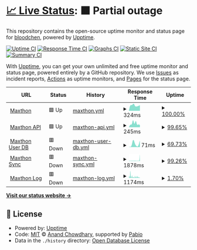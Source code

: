 # [📈 Live Status](https://bloodchen.github.io/upptime): <!--live status--> **🟧 Partial outage**

This repository contains the open-source uptime monitor and status page for [bloodchen](https://bloodchen.github.io/upptime), powered by [Upptime](https://github.com/upptime/upptime).

[![Uptime CI](https://github.com/bloodchen/upptime/workflows/Uptime%20CI/badge.svg)](https://github.com/bloodchen/upptime/actions?query=workflow%3A%22Uptime+CI%22)
[![Response Time CI](https://github.com/bloodchen/upptime/workflows/Response%20Time%20CI/badge.svg)](https://github.com/bloodchen/upptime/actions?query=workflow%3A%22Response+Time+CI%22)
[![Graphs CI](https://github.com/bloodchen/upptime/workflows/Graphs%20CI/badge.svg)](https://github.com/bloodchen/upptime/actions?query=workflow%3A%22Graphs+CI%22)
[![Static Site CI](https://github.com/bloodchen/upptime/workflows/Static%20Site%20CI/badge.svg)](https://github.com/bloodchen/upptime/actions?query=workflow%3A%22Static+Site+CI%22)
[![Summary CI](https://github.com/bloodchen/upptime/workflows/Summary%20CI/badge.svg)](https://github.com/bloodchen/upptime/actions?query=workflow%3A%22Summary+CI%22)

With [Upptime](https://upptime.js.org), you can get your own unlimited and free uptime monitor and status page, powered entirely by a GitHub repository. We use [Issues](https://github.com/bloodchen/upptime/issues) as incident reports, [Actions](https://github.com/bloodchen/upptime/actions) as uptime monitors, and [Pages](https://bloodchen.github.io/upptime) for the status page.

<!--start: status pages-->
<!-- This summary is generated by Upptime (https://github.com/upptime/upptime) -->
<!-- Do not edit this manually, your changes will be overwritten -->
<!-- prettier-ignore -->
| URL | Status | History | Response Time | Uptime |
| --- | ------ | ------- | ------------- | ------ |
| <img alt="" src="https://icons.duckduckgo.com/ip3/www.maxthon.com.ico" height="13"> [Maxthon](https://www.maxthon.com) | 🟩 Up | [maxthon.yml](https://github.com/bloodchen/upptime/commits/HEAD/history/maxthon.yml) | <details><summary><img alt="Response time graph" src="./graphs/maxthon/response-time-week.png" height="20"> 324ms</summary><br><a href="https://bloodchen.github.io/upptime/history/maxthon"><img alt="Response time 315" src="https://img.shields.io/endpoint?url=https%3A%2F%2Fraw.githubusercontent.com%2Fbloodchen%2Fupptime%2FHEAD%2Fapi%2Fmaxthon%2Fresponse-time.json"></a><br><a href="https://bloodchen.github.io/upptime/history/maxthon"><img alt="24-hour response time 336" src="https://img.shields.io/endpoint?url=https%3A%2F%2Fraw.githubusercontent.com%2Fbloodchen%2Fupptime%2FHEAD%2Fapi%2Fmaxthon%2Fresponse-time-day.json"></a><br><a href="https://bloodchen.github.io/upptime/history/maxthon"><img alt="7-day response time 324" src="https://img.shields.io/endpoint?url=https%3A%2F%2Fraw.githubusercontent.com%2Fbloodchen%2Fupptime%2FHEAD%2Fapi%2Fmaxthon%2Fresponse-time-week.json"></a><br><a href="https://bloodchen.github.io/upptime/history/maxthon"><img alt="30-day response time 304" src="https://img.shields.io/endpoint?url=https%3A%2F%2Fraw.githubusercontent.com%2Fbloodchen%2Fupptime%2FHEAD%2Fapi%2Fmaxthon%2Fresponse-time-month.json"></a><br><a href="https://bloodchen.github.io/upptime/history/maxthon"><img alt="1-year response time 315" src="https://img.shields.io/endpoint?url=https%3A%2F%2Fraw.githubusercontent.com%2Fbloodchen%2Fupptime%2FHEAD%2Fapi%2Fmaxthon%2Fresponse-time-year.json"></a></details> | <details><summary><a href="https://bloodchen.github.io/upptime/history/maxthon">100.00%</a></summary><a href="https://bloodchen.github.io/upptime/history/maxthon"><img alt="All-time uptime 100.00%" src="https://img.shields.io/endpoint?url=https%3A%2F%2Fraw.githubusercontent.com%2Fbloodchen%2Fupptime%2FHEAD%2Fapi%2Fmaxthon%2Fuptime.json"></a><br><a href="https://bloodchen.github.io/upptime/history/maxthon"><img alt="24-hour uptime 100.00%" src="https://img.shields.io/endpoint?url=https%3A%2F%2Fraw.githubusercontent.com%2Fbloodchen%2Fupptime%2FHEAD%2Fapi%2Fmaxthon%2Fuptime-day.json"></a><br><a href="https://bloodchen.github.io/upptime/history/maxthon"><img alt="7-day uptime 100.00%" src="https://img.shields.io/endpoint?url=https%3A%2F%2Fraw.githubusercontent.com%2Fbloodchen%2Fupptime%2FHEAD%2Fapi%2Fmaxthon%2Fuptime-week.json"></a><br><a href="https://bloodchen.github.io/upptime/history/maxthon"><img alt="30-day uptime 100.00%" src="https://img.shields.io/endpoint?url=https%3A%2F%2Fraw.githubusercontent.com%2Fbloodchen%2Fupptime%2FHEAD%2Fapi%2Fmaxthon%2Fuptime-month.json"></a><br><a href="https://bloodchen.github.io/upptime/history/maxthon"><img alt="1-year uptime 100.00%" src="https://img.shields.io/endpoint?url=https%3A%2F%2Fraw.githubusercontent.com%2Fbloodchen%2Fupptime%2FHEAD%2Fapi%2Fmaxthon%2Fuptime-year.json"></a></details>
| <img alt="" src="https://icons.duckduckgo.com/ip3/api.maxthon.com.ico" height="13"> [Maxthon API](https://api.maxthon.com) | 🟩 Up | [maxthon-api.yml](https://github.com/bloodchen/upptime/commits/HEAD/history/maxthon-api.yml) | <details><summary><img alt="Response time graph" src="./graphs/maxthon-api/response-time-week.png" height="20"> 245ms</summary><br><a href="https://bloodchen.github.io/upptime/history/maxthon-api"><img alt="Response time 305" src="https://img.shields.io/endpoint?url=https%3A%2F%2Fraw.githubusercontent.com%2Fbloodchen%2Fupptime%2FHEAD%2Fapi%2Fmaxthon-api%2Fresponse-time.json"></a><br><a href="https://bloodchen.github.io/upptime/history/maxthon-api"><img alt="24-hour response time 150" src="https://img.shields.io/endpoint?url=https%3A%2F%2Fraw.githubusercontent.com%2Fbloodchen%2Fupptime%2FHEAD%2Fapi%2Fmaxthon-api%2Fresponse-time-day.json"></a><br><a href="https://bloodchen.github.io/upptime/history/maxthon-api"><img alt="7-day response time 245" src="https://img.shields.io/endpoint?url=https%3A%2F%2Fraw.githubusercontent.com%2Fbloodchen%2Fupptime%2FHEAD%2Fapi%2Fmaxthon-api%2Fresponse-time-week.json"></a><br><a href="https://bloodchen.github.io/upptime/history/maxthon-api"><img alt="30-day response time 302" src="https://img.shields.io/endpoint?url=https%3A%2F%2Fraw.githubusercontent.com%2Fbloodchen%2Fupptime%2FHEAD%2Fapi%2Fmaxthon-api%2Fresponse-time-month.json"></a><br><a href="https://bloodchen.github.io/upptime/history/maxthon-api"><img alt="1-year response time 305" src="https://img.shields.io/endpoint?url=https%3A%2F%2Fraw.githubusercontent.com%2Fbloodchen%2Fupptime%2FHEAD%2Fapi%2Fmaxthon-api%2Fresponse-time-year.json"></a></details> | <details><summary><a href="https://bloodchen.github.io/upptime/history/maxthon-api">99.65%</a></summary><a href="https://bloodchen.github.io/upptime/history/maxthon-api"><img alt="All-time uptime 99.06%" src="https://img.shields.io/endpoint?url=https%3A%2F%2Fraw.githubusercontent.com%2Fbloodchen%2Fupptime%2FHEAD%2Fapi%2Fmaxthon-api%2Fuptime.json"></a><br><a href="https://bloodchen.github.io/upptime/history/maxthon-api"><img alt="24-hour uptime 100.00%" src="https://img.shields.io/endpoint?url=https%3A%2F%2Fraw.githubusercontent.com%2Fbloodchen%2Fupptime%2FHEAD%2Fapi%2Fmaxthon-api%2Fuptime-day.json"></a><br><a href="https://bloodchen.github.io/upptime/history/maxthon-api"><img alt="7-day uptime 99.65%" src="https://img.shields.io/endpoint?url=https%3A%2F%2Fraw.githubusercontent.com%2Fbloodchen%2Fupptime%2FHEAD%2Fapi%2Fmaxthon-api%2Fuptime-week.json"></a><br><a href="https://bloodchen.github.io/upptime/history/maxthon-api"><img alt="30-day uptime 99.92%" src="https://img.shields.io/endpoint?url=https%3A%2F%2Fraw.githubusercontent.com%2Fbloodchen%2Fupptime%2FHEAD%2Fapi%2Fmaxthon-api%2Fuptime-month.json"></a><br><a href="https://bloodchen.github.io/upptime/history/maxthon-api"><img alt="1-year uptime 99.06%" src="https://img.shields.io/endpoint?url=https%3A%2F%2Fraw.githubusercontent.com%2Fbloodchen%2Fupptime%2FHEAD%2Fapi%2Fmaxthon-api%2Fuptime-year.json"></a></details>
| <img alt="" src="https://icons.duckduckgo.com/ip3/34.195.2.150.ico" height="13"> [Maxthon User DB](http://34.195.2.150:19000/api/tld) | 🟥 Down | [maxthon-user-db.yml](https://github.com/bloodchen/upptime/commits/HEAD/history/maxthon-user-db.yml) | <details><summary><img alt="Response time graph" src="./graphs/maxthon-user-db/response-time-week.png" height="20"> 71ms</summary><br><a href="https://bloodchen.github.io/upptime/history/maxthon-user-db"><img alt="Response time 104" src="https://img.shields.io/endpoint?url=https%3A%2F%2Fraw.githubusercontent.com%2Fbloodchen%2Fupptime%2FHEAD%2Fapi%2Fmaxthon-user-db%2Fresponse-time.json"></a><br><a href="https://bloodchen.github.io/upptime/history/maxthon-user-db"><img alt="24-hour response time 0" src="https://img.shields.io/endpoint?url=https%3A%2F%2Fraw.githubusercontent.com%2Fbloodchen%2Fupptime%2FHEAD%2Fapi%2Fmaxthon-user-db%2Fresponse-time-day.json"></a><br><a href="https://bloodchen.github.io/upptime/history/maxthon-user-db"><img alt="7-day response time 71" src="https://img.shields.io/endpoint?url=https%3A%2F%2Fraw.githubusercontent.com%2Fbloodchen%2Fupptime%2FHEAD%2Fapi%2Fmaxthon-user-db%2Fresponse-time-week.json"></a><br><a href="https://bloodchen.github.io/upptime/history/maxthon-user-db"><img alt="30-day response time 59" src="https://img.shields.io/endpoint?url=https%3A%2F%2Fraw.githubusercontent.com%2Fbloodchen%2Fupptime%2FHEAD%2Fapi%2Fmaxthon-user-db%2Fresponse-time-month.json"></a><br><a href="https://bloodchen.github.io/upptime/history/maxthon-user-db"><img alt="1-year response time 104" src="https://img.shields.io/endpoint?url=https%3A%2F%2Fraw.githubusercontent.com%2Fbloodchen%2Fupptime%2FHEAD%2Fapi%2Fmaxthon-user-db%2Fresponse-time-year.json"></a></details> | <details><summary><a href="https://bloodchen.github.io/upptime/history/maxthon-user-db">69.73%</a></summary><a href="https://bloodchen.github.io/upptime/history/maxthon-user-db"><img alt="All-time uptime 99.40%" src="https://img.shields.io/endpoint?url=https%3A%2F%2Fraw.githubusercontent.com%2Fbloodchen%2Fupptime%2FHEAD%2Fapi%2Fmaxthon-user-db%2Fuptime.json"></a><br><a href="https://bloodchen.github.io/upptime/history/maxthon-user-db"><img alt="24-hour uptime 0.00%" src="https://img.shields.io/endpoint?url=https%3A%2F%2Fraw.githubusercontent.com%2Fbloodchen%2Fupptime%2FHEAD%2Fapi%2Fmaxthon-user-db%2Fuptime-day.json"></a><br><a href="https://bloodchen.github.io/upptime/history/maxthon-user-db"><img alt="7-day uptime 69.73%" src="https://img.shields.io/endpoint?url=https%3A%2F%2Fraw.githubusercontent.com%2Fbloodchen%2Fupptime%2FHEAD%2Fapi%2Fmaxthon-user-db%2Fuptime-week.json"></a><br><a href="https://bloodchen.github.io/upptime/history/maxthon-user-db"><img alt="30-day uptime 92.99%" src="https://img.shields.io/endpoint?url=https%3A%2F%2Fraw.githubusercontent.com%2Fbloodchen%2Fupptime%2FHEAD%2Fapi%2Fmaxthon-user-db%2Fuptime-month.json"></a><br><a href="https://bloodchen.github.io/upptime/history/maxthon-user-db"><img alt="1-year uptime 99.40%" src="https://img.shields.io/endpoint?url=https%3A%2F%2Fraw.githubusercontent.com%2Fbloodchen%2Fupptime%2FHEAD%2Fapi%2Fmaxthon-user-db%2Fuptime-year.json"></a></details>
| <img alt="" src="https://icons.duckduckgo.com/ip3/syncapi.maxthon.com.ico" height="13"> [Maxthon Sync](https://syncapi.maxthon.com) | 🟥 Down | [maxthon-sync.yml](https://github.com/bloodchen/upptime/commits/HEAD/history/maxthon-sync.yml) | <details><summary><img alt="Response time graph" src="./graphs/maxthon-sync/response-time-week.png" height="20"> 1878ms</summary><br><a href="https://bloodchen.github.io/upptime/history/maxthon-sync"><img alt="Response time 1458" src="https://img.shields.io/endpoint?url=https%3A%2F%2Fraw.githubusercontent.com%2Fbloodchen%2Fupptime%2FHEAD%2Fapi%2Fmaxthon-sync%2Fresponse-time.json"></a><br><a href="https://bloodchen.github.io/upptime/history/maxthon-sync"><img alt="24-hour response time 3761" src="https://img.shields.io/endpoint?url=https%3A%2F%2Fraw.githubusercontent.com%2Fbloodchen%2Fupptime%2FHEAD%2Fapi%2Fmaxthon-sync%2Fresponse-time-day.json"></a><br><a href="https://bloodchen.github.io/upptime/history/maxthon-sync"><img alt="7-day response time 1878" src="https://img.shields.io/endpoint?url=https%3A%2F%2Fraw.githubusercontent.com%2Fbloodchen%2Fupptime%2FHEAD%2Fapi%2Fmaxthon-sync%2Fresponse-time-week.json"></a><br><a href="https://bloodchen.github.io/upptime/history/maxthon-sync"><img alt="30-day response time 1397" src="https://img.shields.io/endpoint?url=https%3A%2F%2Fraw.githubusercontent.com%2Fbloodchen%2Fupptime%2FHEAD%2Fapi%2Fmaxthon-sync%2Fresponse-time-month.json"></a><br><a href="https://bloodchen.github.io/upptime/history/maxthon-sync"><img alt="1-year response time 1458" src="https://img.shields.io/endpoint?url=https%3A%2F%2Fraw.githubusercontent.com%2Fbloodchen%2Fupptime%2FHEAD%2Fapi%2Fmaxthon-sync%2Fresponse-time-year.json"></a></details> | <details><summary><a href="https://bloodchen.github.io/upptime/history/maxthon-sync">99.26%</a></summary><a href="https://bloodchen.github.io/upptime/history/maxthon-sync"><img alt="All-time uptime 99.84%" src="https://img.shields.io/endpoint?url=https%3A%2F%2Fraw.githubusercontent.com%2Fbloodchen%2Fupptime%2FHEAD%2Fapi%2Fmaxthon-sync%2Fuptime.json"></a><br><a href="https://bloodchen.github.io/upptime/history/maxthon-sync"><img alt="24-hour uptime 97.38%" src="https://img.shields.io/endpoint?url=https%3A%2F%2Fraw.githubusercontent.com%2Fbloodchen%2Fupptime%2FHEAD%2Fapi%2Fmaxthon-sync%2Fuptime-day.json"></a><br><a href="https://bloodchen.github.io/upptime/history/maxthon-sync"><img alt="7-day uptime 99.26%" src="https://img.shields.io/endpoint?url=https%3A%2F%2Fraw.githubusercontent.com%2Fbloodchen%2Fupptime%2FHEAD%2Fapi%2Fmaxthon-sync%2Fuptime-week.json"></a><br><a href="https://bloodchen.github.io/upptime/history/maxthon-sync"><img alt="30-day uptime 99.55%" src="https://img.shields.io/endpoint?url=https%3A%2F%2Fraw.githubusercontent.com%2Fbloodchen%2Fupptime%2FHEAD%2Fapi%2Fmaxthon-sync%2Fuptime-month.json"></a><br><a href="https://bloodchen.github.io/upptime/history/maxthon-sync"><img alt="1-year uptime 99.84%" src="https://img.shields.io/endpoint?url=https%3A%2F%2Fraw.githubusercontent.com%2Fbloodchen%2Fupptime%2FHEAD%2Fapi%2Fmaxthon-sync%2Fuptime-year.json"></a></details>
| <img alt="" src="https://icons.duckduckgo.com/ip3/mxpush.mxfast.com.ico" height="13"> [Maxthon Log](https://mxpush.mxfast.com) | 🟥 Down | [maxthon-log.yml](https://github.com/bloodchen/upptime/commits/HEAD/history/maxthon-log.yml) | <details><summary><img alt="Response time graph" src="./graphs/maxthon-log/response-time-week.png" height="20"> 1174ms</summary><br><a href="https://bloodchen.github.io/upptime/history/maxthon-log"><img alt="Response time 875" src="https://img.shields.io/endpoint?url=https%3A%2F%2Fraw.githubusercontent.com%2Fbloodchen%2Fupptime%2FHEAD%2Fapi%2Fmaxthon-log%2Fresponse-time.json"></a><br><a href="https://bloodchen.github.io/upptime/history/maxthon-log"><img alt="24-hour response time 353" src="https://img.shields.io/endpoint?url=https%3A%2F%2Fraw.githubusercontent.com%2Fbloodchen%2Fupptime%2FHEAD%2Fapi%2Fmaxthon-log%2Fresponse-time-day.json"></a><br><a href="https://bloodchen.github.io/upptime/history/maxthon-log"><img alt="7-day response time 1174" src="https://img.shields.io/endpoint?url=https%3A%2F%2Fraw.githubusercontent.com%2Fbloodchen%2Fupptime%2FHEAD%2Fapi%2Fmaxthon-log%2Fresponse-time-week.json"></a><br><a href="https://bloodchen.github.io/upptime/history/maxthon-log"><img alt="30-day response time 2000" src="https://img.shields.io/endpoint?url=https%3A%2F%2Fraw.githubusercontent.com%2Fbloodchen%2Fupptime%2FHEAD%2Fapi%2Fmaxthon-log%2Fresponse-time-month.json"></a><br><a href="https://bloodchen.github.io/upptime/history/maxthon-log"><img alt="1-year response time 875" src="https://img.shields.io/endpoint?url=https%3A%2F%2Fraw.githubusercontent.com%2Fbloodchen%2Fupptime%2FHEAD%2Fapi%2Fmaxthon-log%2Fresponse-time-year.json"></a></details> | <details><summary><a href="https://bloodchen.github.io/upptime/history/maxthon-log">1.70%</a></summary><a href="https://bloodchen.github.io/upptime/history/maxthon-log"><img alt="All-time uptime 97.02%" src="https://img.shields.io/endpoint?url=https%3A%2F%2Fraw.githubusercontent.com%2Fbloodchen%2Fupptime%2FHEAD%2Fapi%2Fmaxthon-log%2Fuptime.json"></a><br><a href="https://bloodchen.github.io/upptime/history/maxthon-log"><img alt="24-hour uptime 0.00%" src="https://img.shields.io/endpoint?url=https%3A%2F%2Fraw.githubusercontent.com%2Fbloodchen%2Fupptime%2FHEAD%2Fapi%2Fmaxthon-log%2Fuptime-day.json"></a><br><a href="https://bloodchen.github.io/upptime/history/maxthon-log"><img alt="7-day uptime 1.70%" src="https://img.shields.io/endpoint?url=https%3A%2F%2Fraw.githubusercontent.com%2Fbloodchen%2Fupptime%2FHEAD%2Fapi%2Fmaxthon-log%2Fuptime-week.json"></a><br><a href="https://bloodchen.github.io/upptime/history/maxthon-log"><img alt="30-day uptime 66.59%" src="https://img.shields.io/endpoint?url=https%3A%2F%2Fraw.githubusercontent.com%2Fbloodchen%2Fupptime%2FHEAD%2Fapi%2Fmaxthon-log%2Fuptime-month.json"></a><br><a href="https://bloodchen.github.io/upptime/history/maxthon-log"><img alt="1-year uptime 97.02%" src="https://img.shields.io/endpoint?url=https%3A%2F%2Fraw.githubusercontent.com%2Fbloodchen%2Fupptime%2FHEAD%2Fapi%2Fmaxthon-log%2Fuptime-year.json"></a></details>

<!--end: status pages-->

[**Visit our status website →**](https://bloodchen.github.io/upptime)

## 📄 License

- Powered by: [Upptime](https://github.com/upptime/upptime)
- Code: [MIT](./LICENSE) © [Anand Chowdhary](https://anandchowdhary.com), supported by [Pabio](https://pabio.com)
- Data in the `./history` directory: [Open Database License](https://opendatacommons.org/licenses/odbl/1-0/)
